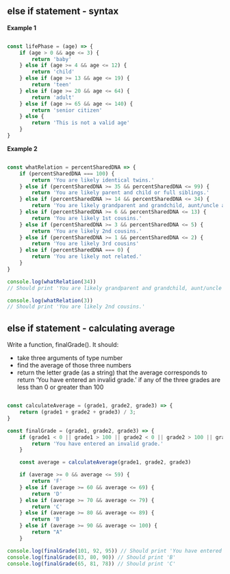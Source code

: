 ## else if statement - syntax

**Example 1**

```javascript

const lifePhase = (age) => {
    if (age > 0 && age <= 3) {
        return 'baby'
    } else if (age >= 4 && age <= 12) {
        return 'child'
    } else if (age >= 13 && age <= 19) {
        return 'teen'
    } else if (age >= 20 && age <= 64) {
        return 'adult'
    } else if (age >= 65 && age <= 140) {
        return 'senior citizen'
    } else {
        return 'This is not a valid age'
    }
}

```

**Example 2**

```javascript

const whatRelation = percentSharedDNA => {
    if (percentSharedDNA === 100) {
        return 'You are likely identical twins.'
    } else if (percentSharedDNA >= 35 && percentSharedDNA <= 99) {
        return 'You are likely parent and child or full siblings.'
    } else if (percentSharedDNA >= 14 && percentSharedDNA <= 34) {
        return 'You are likely grandparent and grandchild, aunt/uncle and niece/nephew, or half siblings.'
    } else if (percentSharedDNA >= 6 && percentSharedDNA <= 13) {
        return 'You are likely 1st cousins.'
    } else if (percentSharedDNA >= 3 && percentSharedDNA <= 5) {
        return 'You are likely 2nd cousins.'
    } else if (percentSharedDNA >= 1 && percentSharedDNA <= 2) {
        return 'You are likely 3rd cousins'
    } else if (percentSharedDNA === 0) {
        return 'You are likely not related.'
    }
}

console.log(whatRelation(34))
// Should print 'You are likely grandparent and grandchild, aunt/uncle and niece/nephew, or half siblings.'

console.log(whatRelation(3))
// Should print 'You are likely 2nd cousins.'

```

## else if statement - calculating average

Write a function, finalGrade(). It should:

* take three arguments of type number
* find the average of those three numbers
* return the letter grade (as a string) that the average corresponds to
return ‘You have entered an invalid grade.’ if any of the three grades are less than 0 or greater than 100

```javascript

const calculateAverage = (grade1, grade2, grade3) => {
    return (grade1 + grade2 + grade3) / 3;
}

const finalGrade = (grade1, grade2, grade3) => {
    if (grade1 < 0 || grade1 > 100 || grade2 < 0 || grade2 > 100 || grade3 < 0 || grade3 > 100) {
        return 'You have entered an invalid grade.'
    }

    const average = calculateAverage(grade1, grade2, grade3)

    if (average >= 0 && average <= 59) {
        return 'F'
    } else if (average >= 60 && average <= 69) {
        return 'D'
    } else if (average >= 70 && average <= 79) {
        return 'C'
    } else if (average >= 80 && average <= 89) {
        return 'B'
    } else if (average >= 90 && average <= 100) {
        return "A"
    }

console.log(finalGrade(101, 92, 95)) // Should print 'You have entered an invalid grade.'
console.log(finalGrade(83, 80, 90)) // Should print 'B'
console.log(finalGrade(65, 81, 78)) // Should print 'C'

```
